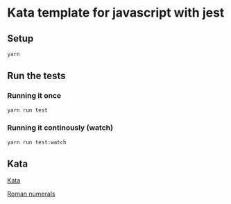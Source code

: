 # Kata template for javascript with jest

## Setup

```sh
yarn
```

## Run the tests

### Running it once

```sh
yarn run test
```

### Running it continously (watch)

```sh
yarn run test:watch
```

## Kata

[Kata](https://codingdojo.org/kata/RomanNumerals/)

[Roman numerals](http://www.novaroma.org/via_romana/numbers.html)
